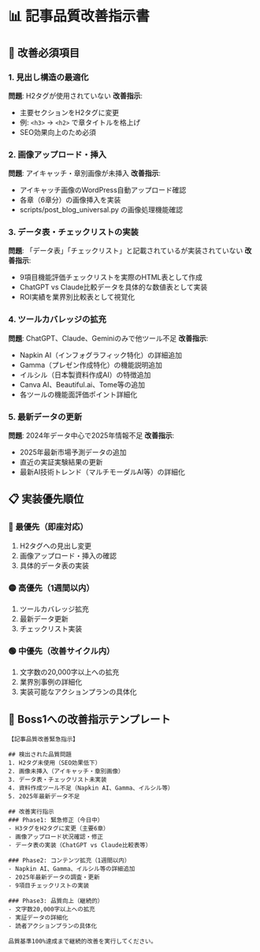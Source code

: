 # 📊 記事品質改善指示書

## 🎯 改善必須項目

### 1. 見出し構造の最適化
**問題**: H2タグが使用されていない
**改善指示**: 
- 主要セクションをH2タグに変更
- 例: `<h3>` → `<h2>` で章タイトルを格上げ
- SEO効果向上のため必須

### 2. 画像アップロード・挿入
**問題**: アイキャッチ・章別画像が未挿入
**改善指示**:
- アイキャッチ画像のWordPress自動アップロード確認
- 各章（6章分）の画像挿入を実装
- scripts/post_blog_universal.py の画像処理機能確認

### 3. データ表・チェックリストの実装
**問題**: 「データ表」「チェックリスト」と記載されているが実装されていない
**改善指示**:
- 9項目機能評価チェックリストを実際のHTML表として作成
- ChatGPT vs Claude比較データを具体的な数値表として実装
- ROI実績を業界別比較表として視覚化

### 4. ツールカバレッジの拡充
**問題**: ChatGPT、Claude、Geminiのみで他ツール不足
**改善指示**:
- Napkin AI（インフォグラフィック特化）の詳細追加
- Gamma（プレゼン作成特化）の機能説明追加  
- イルシル（日本製資料作成AI）の特徴追加
- Canva AI、Beautiful.ai、Tome等の追加
- 各ツールの機能面評価ポイント詳細化

### 5. 最新データの更新
**問題**: 2024年データ中心で2025年情報不足
**改善指示**:
- 2025年最新市場予測データの追加
- 直近の実証実験結果の更新
- 最新AI技術トレンド（マルチモーダルAI等）の詳細化

## 📋 実装優先順位

### 🔴 最優先（即座対応）
1. H2タグへの見出し変更
2. 画像アップロード・挿入の確認
3. 具体的データ表の実装

### 🟡 高優先（1週間以内）  
1. ツールカバレッジ拡充
2. 最新データ更新
3. チェックリスト実装

### 🟢 中優先（改善サイクル内）
1. 文字数の20,000字以上への拡充
2. 業界別事例の詳細化
3. 実装可能なアクションプランの具体化

## 🎯 Boss1への改善指示テンプレート

```
【記事品質改善緊急指示】

## 検出された品質問題
1. H2タグ未使用（SEO効果低下）
2. 画像未挿入（アイキャッチ・章別画像）
3. データ表・チェックリスト未実装
4. 資料作成ツール不足（Napkin AI、Gamma、イルシル等）
5. 2025年最新データ不足

## 改善実行指示
### Phase1: 緊急修正（今日中）
- H3タグをH2タグに変更（主要6章）
- 画像アップロード状況確認・修正
- データ表の実装（ChatGPT vs Claude比較表等）

### Phase2: コンテンツ拡充（1週間以内）
- Napkin AI、Gamma、イルシル等の詳細追加
- 2025年最新データの調査・更新
- 9項目チェックリストの実装

### Phase3: 品質向上（継続的）
- 文字数20,000字以上への拡充
- 実証データの詳細化
- 読者アクションプランの具体化

品質基準100%達成まで継続的改善を実行してください。
```

